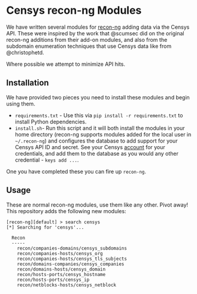 # Censys recon-ng Modules

We have written several modules for [recon-ng](https://bitbucket.org/LaNMaSteR53/recon-ng) adding data via the Censys API. These were inspired by the work that @scumsec did on the original recon-ng additions from their add-on modules, and also from the subdomain enumeration techniques that use Censys data like from @christophetd. 

Where possible we attempt to minimize API hits. 

## Installation

We have provided two pieces you need to install these modules and begin using them.

* `requirements.txt` - Use this via `pip install -r requirements.txt` to install Python dependencies.
* `install.sh`- Run this script and it will both install the modules in your home directory (recon-ng supports modules added for the local user in `~/.recon-ng`) and configures the database to add support for your Censys API ID and secret. See your Censys [account](https://censys.io/account/api) for your credentials, and add them to the database as you would any other credential - `keys add ...`. 

One you have completed these you can fire up `recon-ng`.

## Usage

These are normal recon-ng modules, use them like any other. Pivot away! This repository adds the following new modules:

	[recon-ng][default] > search censys
	[*] Searching for 'censys'...

	  Recon
	  -----
	    recon/companies-domains/censys_subdomains
	    recon/companies-hosts/censys_org
	    recon/companies-hosts/censys_tls_subjects
	    recon/domains-companies/censys_companies
	    recon/domains-hosts/censys_domain
	    recon/hosts-ports/censys_hostname
	    recon/hosts-ports/censys_ip
	    recon/netblocks-hosts/censys_netblock